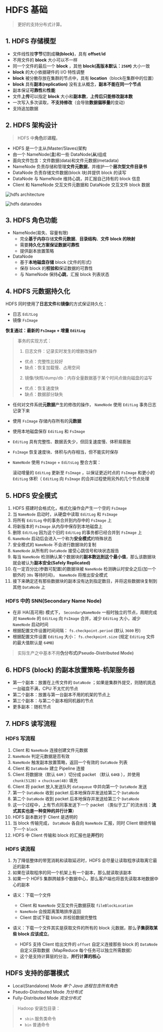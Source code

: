 # HDFS 基础

> 更好的支持分布式计算。

## 1. HDFS 存储模型

* 文件线性按**字节**切割成**块(block)**，具有 **offset**/**id**
* 不用文件的 **block** 大小可以不一样
* 同一个文件的最后一个 **block** ，其他 **block(高版本默认：`256M`)** 大小一致
* **block** 的大小依据硬件的 I/O 特性调整
* **block** 被分散存放在集群的节点中，具有 **location**（block在集群中的位置）
* **block** 具有**副本(replication)** 没有主从概念，**副本不能在同一个节点**
* 副本保证**可靠性**和**性能**
* 文件**上传**可以指定 **block** 大小和**副本数**，**上传后只能修改副本数**
* 一次写入多次读取，**不支持修改**（会导致**数据偏移量**的变动）
* 支持追加数据


## 2. HDFS 架构设计

> HDFS 中**角色**即**进程**。

* HDFS 是一个主从(Master/Slaves)架构
* 由一个 NameNode(**主**)和一些 DataNode(**从**)组成
* 面向文件包含：文件数据(data)和文件元数据(metadata)
* NameNode 负责存储和管理**文件元数据**，并维护一个**层次型文件目录书**
* DataNode 负责存储文件数据(block 块)并提供 block 的读写
* DataNode 与 NameNode 维持心跳，并汇报自己持有的 block 信息
* Client 和 NameNode 交互文件元数据和 DataNode 交互文件 block 数据

![hdfs architecture](hdfsarchitecture.png)

![hdfs datanodes](./hdfsdatanodes.png)

## 3. HDFS 角色功能

* NameNode(易失、容量有限)
    * 完全**基于内存**存储**文件元数据**、**目录结构**、**文件 block 的映射**
    * 需要**持久化方案保证数据可靠性**
    * 提供副本放置策略
* DataNode
    * 基于**本地磁盘存储** block (文件的形式)
    * 保存 block 的**校验和**保证数据的可靠性
    * 与 NameNode 保持**心跳**，汇报 block 列表状态

## 4. HDFS 元数据持久化

HDFS 同时使用了**日志文件**和**镜像**的方式保证持久化：
* 日志 `EditLog`
* 镜像 `FsImage`

**恢复通过：最新的 `FsImage` + 增量 `EditLog`**

> 事务的实现方式：
> 
> 1. 日志文件：记录实时发生的增删改操作
>   * 优点：完整性比较好
>   * 缺点：恢复加载慢、占用空间
> 2. 镜像/快照/dump/db：内存全量数据基于某个时间点做向磁盘的溢写
>   * 优点：恢复速度快
>   * 缺点：数据部分缺失

* 任何对文件系统**元数据**产生的修改的操作， `NameNode` 使用 `EditLog` 事务日志记录下来
* 使用 `FsImage` 存储内存所有的**元数据**
* 使用本地磁盘保存 `EditLog` 和 `FsImage`
* `EditLog` 具有完整性、数据丢失少，但回复速度慢、体积易膨胀
* `FsImage` 恢复速度块、体积与内存相当，但不能实时保存
* `NameNode` 使用 `FsImage` + `EditsLog` 整合方案：
    
    滚动增量的 `EditLog` 更新至 `FsImage` ，以保证更近时点的 `FsImage` 和更小的 `EditLog` 体积（ `EditLog` 向 `FsImage` 的合并过程使用另外的几个节点处理

## 5. HDFS 安全模式

1. HDFS 搭建时会格式化，格式化操作会产生一个空的 `FsImage`
2. 当 `NameNode` 启动时，从硬盘中读取 `EditLog` 和 `FsImage`
3. 将所有 `EditLog` 中的事务合并到内存中的 `FsImage` 上
4. 将新版本的 `FsImage` 从内存中保存到本地磁盘上
5. 删除 `EditLog` 因为这个旧的 `EditLog` 的事务都已经合并到 `FsImage` 上
6. `NameNode` 启动后会进入一个称为**安全模式**的特殊状态
7. 安全模式的 `NameNode` 不会进行数据块的复制
8. `NameNode` 从所有的 `DataNode` 接受心跳信号和块状态报告
9. 每当 `NameNode` 检测确认某个数据块的**副本数达到这个最小值**，那么该数据块就会被认为**副本安全(Safely Replicated)**
10. 在一定百分比(参数可配置)的数据块被 `NameNode` 检测确认时安全之后(加一个额外的 `30s` 等待时间)，　`NameNode` 将推出安全模式
11. 接下来确定还有那些数据块的副本没有达到指定数目，并将这些数据块复制到其他 `DataNode` 上

### HDFS 中的 SNN(Secondary Name Node)

* 在非 HA(高可用) 模式下， `SecondaryNameNode` 一般时独立的节点，周期完成对 `NameNode` 的 `EditLog` 向 `FsImage` 合并，减少 `EditLog` 大小，减少 `NameNode` 启动时间
* 根据配置文件设置时间间隔： `fs.checkpoint.period` (默认 `3600` 秒)
* 根据配置文件设置 `EditLog` 大小： `fs.checkpoint.size` (规定 `EditLog` 文件的最大值默认是 `64MB`)

> 实际生产之中基本不用**伪分布式(Pseudo-Distributed Mode)**

## 6. HDFS (block) 的副本放置策略-机架服务器

* 第一个副本：放置在上传文件的 `DataNode` ；如果是集群外提交，则随机挑选一台磁盘不满，CPU 不太忙的节点
* 第二个副本：放置与第一台副本不用的机架的节点上
* 第三个副本：与第二个副本相同机器的节点
* 更多副本：随机节点

## 7. HDFS 读写流程

### HDFS 写流程

1. Client 和 `NameNode` 连接创建文件元数据
2. `NameNode` 判定元数据是否有效
3. `NameNode` 触发副本放置策略，返回一个有效的 `DataNode` 列表
4. Client 和 `DataNode` 建立 Pipeline 连接
5. Client 将数据块（默认 `64M` ）切分成 packet （默认 `64KB` ），并使用 `chunk(512B)` + `chucksum(4B)` 填充
6. Client 将 packet 放入发送队列 `dataqueue` 中并向第一个 `DataNode` 发送
7. 第一个 `DataNode` 收到 packet 后本地保存并发送给第二个 `DataNode`
8. 第二个 `DataNode` 收到 packet 后本地保存并发送给第三个 `DataNode`
9. 这一个过程中，上有节点同事发送下一个 packet （类似于工厂的流水线：**流式其实也是一种变种的并行计算**）
10. HDFS 副本数对于 Client 是透明的
11. 当 block 传输完成， `DataNode` 各自向 `NameNode` 汇报，同时 Client 继续传输下一个 `block`
12. HDFS 中 Client 传输和 block 的汇报也是**并行**的

### HDFS 读流程

1. 为了降低整体的带宽消耗和读取延迟时，HDFS 会尽量让读取程序读取离它最近的副本
2. 如果在读取程序的同一个机架上有一个副本，那么就读取该副本
3. 如果一个 HDFS 集群跨越多个数据中心，那么客户端也将首先读取本地数据中心的副本

* 语义：下载一个文件
    * Client 和 `NameNode` 交互文件元数据获取 `fileBlockLocation`
    * `NameNode` 会按距离策略排序返回
    * Client 尝试下载 block 并校验数据完整性

* 语义：下载一个文件其实是获取文件的所有的 block 元数据，那么**子集获取某些 block 应该成立**。
    * HDFS 支持 Client 给出文件的 `offset` 自定义连接那些 block 的 `DataNode` 自定义获取数据（MapReduce 每个任务可以独立所需数据）
    * 这个是支持计算层的分治，**并行计算的核心**

## HDFS 支持的部署模式

* Local(Standalone) Mode _单个 Java 进程包含所有角色_
* Pseudo-Distributed Mode _为分布式_
* Fully-Distributed Mode _完全分布式_


> Hadoop 安装包目录：
> 
> * `sbin` 服务类命令
> * `bin` 普通命令
